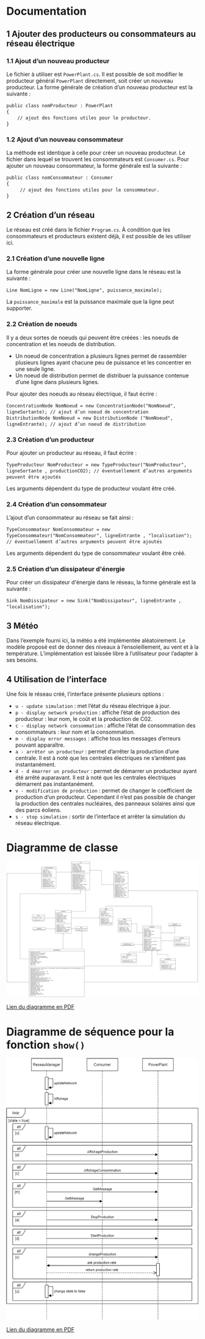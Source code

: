 # Documentation

## 1 Ajouter des producteurs ou consommateurs au réseau électrique

### 1.1 Ajout d’un nouveau producteur

Le fichier à utiliser est `PowerPlant.cs`. Il est possible de soit modifier le producteur général `PowerPlant` directement, soit créer un nouveau producteur.
La forme générale de création d’un nouveau producteur est la suivante :

    public class nomProducteur : PowerPlant
    {
        // ajout des fonctions utiles pour le producteur.
    }

### 1.2 Ajout d’un nouveau consommateur

La méthode est identique à celle pour créer un nouveau producteur. Le fichier dans lequel se trouvent les consommateurs est `Consumer.cs`. Pour ajouter un nouveau consommateur, la forme générale est la suivante :

    public class nomConsommateur : Consumer
    {
         // ajout des fonctions utiles pour le consommateur.
    }

## 2 Création d’un réseau

Le réseau est créé dans le fichier `Program.cs`. À condition que les consommateurs et producteurs existent déjà, il est possible de les utiliser ici.

### 2.1 Création d’une nouvelle ligne

La forme générale pour créer une nouvelle ligne dans le réseau est la suivante :

    Line NomLigne = new Line("NomLigne", puissance_maximale);

La `puissance_maximale` est la puissance maximale que la ligne peut supporter.

### 2.2 Création de noeuds

Il y a deux sortes de noeuds qui peuvent être créées : les noeuds de concentration et les noeuds de distribution.

* Un noeud de concentration a plusieurs lignes permet de rassembler plusieurs lignes ayant chacune peu de puissance et les concentrer en une seule ligne.
* Un noeud de distribution permet de distribuer la puissance contenue d’une ligne dans plusieurs lignes.

Pour ajouter des noeuds au réseau électrique, il faut écrire :

    ConcentrationNode NomNoeud = new ConcentrationNode("NomNoeud", ligneSortante); // ajout d’un noeud de concentration
    DistributionNode NomNoeud = new DistributionNode ("NomNoeud", ligneEntrante); // ajout d’un noeud de distribution

### 2.3 Création d’un producteur

Pour ajouter un producteur au réseau, il faut écrire :

    TypeProducteur NomProducteur = new TypeProducteur("NomProducteur", ligneSortante , productionCO2); // éventuellement d’autres arguments peuvent être ajoutés

Les arguments dépendent du type de producteur voulant être créé.


### 2.4 Création d’un consommateur

L’ajout d’un consommateur au réseau se fait ainsi :

    TypeConsommateur NomConsommateur = new TypeConsommateur("NomConsommateur", ligneEntrante , "localisation"); // éventuellement d’autres arguments peuvent être ajoutés

Les arguments dépendent du type de consommateur voulant être créé.

### 2.5 Création d’un dissipateur d'énergie

Pour créer un dissipateur d'énergie dans le réseau, la forme générale est la suivante :

    Sink NomDissipateur = new Sink("NomDissipateur", ligneEntrante , "localisation");

## 3 Météo

Dans l’exemple fourni ici, la météo a été implémentée aléatoirement. Le modèle proposé est de donner des niveaux à l’ensoleillement, au vent et à la température. L’implémentation est laissée libre à l’utilisateur pour l’adapter à ses besoins.

## 4 Utilisation de l’interface

Une fois le réseau créé, l’interface présente plusieurs options :
* `u - update simulation` : met l’état du réseau électrique à jour.
* `p - display network production` : affiche l’état de production des producteur : leur nom, le coût et la production de C02.
* `c - display network consommation` : affiche l’état de consommation des consommateurs : leur nom et la consommation.
* `m - display error messages` : affiche tous les messages d’erreurs pouvant apparaître.
* `a - arrêter un producteur` : permet d’arrêter la production d’une centrale. Il est à noté que les centrales électriques ne s’arrêtent pas instantanément.
* `d - d ́emarrer un producteur` : permet de démarrer un producteur ayant été arrêté auparavant. Il est à noté que les centrales électriques démarrent pas instantanément.
* `v - modification de production` : permet de changer le coefficient de production d’un producteur. Cependant il n’est pas possible de changer la production des centrales nucléaires, des panneaux solaires ainsi que des parcs éoliens.
* `s - stop simulation` : sortir de l’interface et arrêter la simulation du réseau électrique.

# Diagramme de classe
![](https://github.com/SarahLiettefti/ProjetPOO2020/blob/master/diagramme_classe.png)

[Lien du diagramme en PDF](https://ecambxl-my.sharepoint.com/:b:/g/personal/20264_ecam_be/EUXBMXejP2FOldbTwKr1drUBC9rG8QjO_ON92IITiPlwzQ?e=1HEJIX)

# Diagramme de séquence pour la fonction `show()`
![](https://github.com/SarahLiettefti/ProjetPOO2020/blob/master/diagramme_sequence.png)

[Lien du diagramme en PDF](https://ecambxl-my.sharepoint.com/:b:/g/personal/20264_ecam_be/EQi2EI4PxcdPtamfBd5ATCIBZ1HfNy4pQytlFzJD6xuASg?e=7JiJOx)
